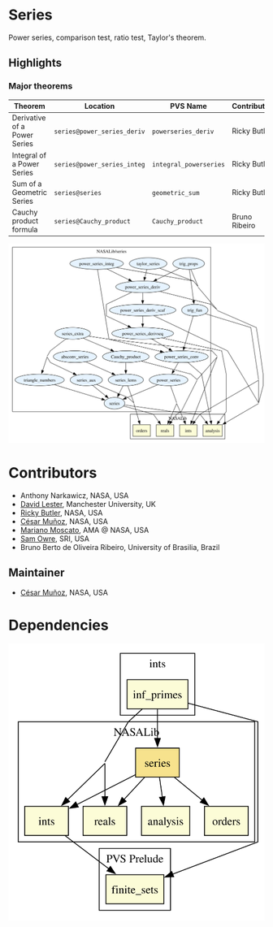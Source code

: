 # Series

Power series, comparison test, ratio test, Taylor's theorem.

## Highlights

### Major theorems

| Theorem | Location | PVS Name | Contributors |
| --- | --- | --- | --- |
|Derivative of a Power Series |`series@power_series_deriv`|`powerseries_deriv`|Ricky Butler |
|Integral of a Power Series |`series@power_series_integ`|`integral_powerseries`|Ricky Butler |
|Sum of a Geometric Series |`series@series`|`geometric_sum`| Ricky Butler |
|Cauchy product formula |`series@Cauchy_product`|`Cauchy_product`| Bruno Ribeiro |


![dependency graph](./series-zoomed.svg "Dependency Graph")

# Contributors
* Anthony Narkawicz, NASA, USA
* [David Lester](http://apt.cs.man.ac.uk/people/dlester), Manchester University, UK
* [Ricky Butler](http://shemesh.larc.nasa.gov/people/rwb), NASA, USA
* [César Muñoz](http://shemesh.larc.nasa.gov/people/cam), NASA, USA
* [Mariano Moscato](https://marianomoscato.github.io/), AMA @ NASA, USA
* [Sam Owre](http://www.csl.sri.com/users/owre), SRI, USA
* Bruno Berto de Oliveira Ribeiro, University of Brasilia, Brazil
## Maintainer
* [César Muñoz](http://shemesh.larc.nasa.gov/people/cam), NASA, USA

# Dependencies
![dependency graph](./series.svg "Dependency Graph")
